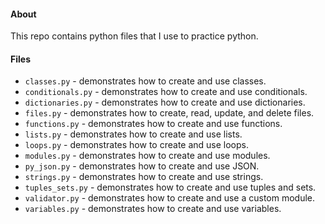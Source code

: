 #### About

This repo contains python files that I use to practice python.

#### Files

- `classes.py` - demonstrates how to create and use classes.
- `conditionals.py` - demonstrates how to create and use conditionals.
- `dictionaries.py` - demonstrates how to create and use dictionaries.
- `files.py` - demonstrates how to create, read, update, and delete files.
- `functions.py` - demonstrates how to create and use functions.
- `lists.py` - demonstrates how to create and use lists.
- `loops.py` - demonstrates how to create and use loops.
- `modules.py` - demonstrates how to create and use modules.
- `py_json.py` - demonstrates how to create and use JSON.
- `strings.py` - demonstrates how to create and use strings.
- `tuples_sets.py` - demonstrates how to create and use tuples and sets.
- `validator.py` - demonstrates how to create and use a custom module.
- `variables.py` - demonstrates how to create and use variables.
